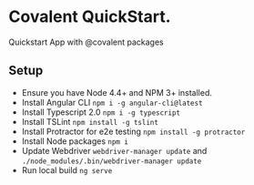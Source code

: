 # Covalent QuickStart.

Quickstart App with @covalent packages

## Setup

* Ensure you have Node 4.4+ and NPM 3+ installed.
* Install Angular CLI `npm i -g angular-cli@latest`
* Install Typescript 2.0 `npm i -g typescript`
* Install TSLint `npm install -g tslint`
* Install Protractor for e2e testing `npm install -g protractor`
* Install Node packages `npm i`
* Update Webdriver `webdriver-manager update` and `./node_modules/.bin/webdriver-manager update`
* Run local build `ng serve`
